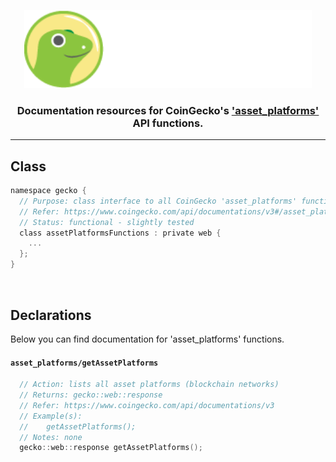 <p align="center">
  <img width="460" height="125" src="/images/coingecko.jpg">
</p>
<h3 align="center">Documentation resources for CoinGecko's <a href="https://www.coingecko.com/api/documentations/v3#/asset_platforms">'asset_platforms'</a> API functions.</h3>
<hr>

<h2>Class</h2>

```c
namespace gecko {
  // Purpose: class interface to all CoinGecko 'asset_platforms' functions found below
  // Refer: https://www.coingecko.com/api/documentations/v3#/asset_platforms
  // Status: functional - slightly tested
  class assetPlatformsFunctions : private web {
    ...
  };
}
```

<br>

<h2>Declarations</h2>
<p>Below you can find documentation for 'asset_platforms' functions.</p>

<h4><code>asset_platforms/getAssetPlatforms</code></h4>

```c
  // Action: lists all asset platforms (blockchain networks)
  // Returns: gecko::web::response
  // Refer: https://www.coingecko.com/api/documentations/v3
  // Example(s):
  //    getAssetPlatforms();
  // Notes: none
  gecko::web::response getAssetPlatforms();
```
